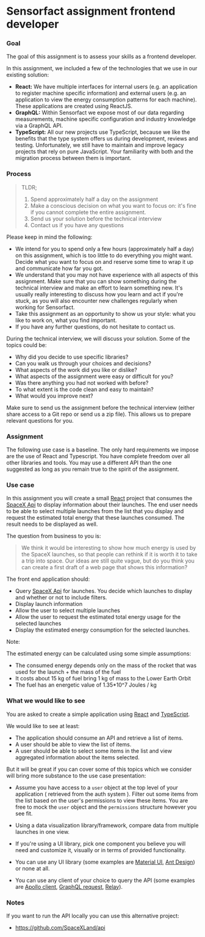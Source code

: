 # Sensorfact assignment frontend developer

### Goal

The goal of this assignment is to assess your skills as a frontend developer.

In this assignment, we included a few of the technologies that we use in our
existing solution:

- **React:**
  We have multiple interfaces for internal users (e.g. an application
  to register machine specific information) and external users (e.g. an
  application to view the energy consumption patterns for each machine). These
  applications are created using ReactJS.
- **GraphQL:**
  Within Sensorfact we expose most of our data regarding measurements, machine
  specific configuration and industry knowledge via a GraphQL API.
- **TypeScript:**
  All our new projects use TypeScript, because we like the benefits that the type system
  offers us during development, reviews and testing. Unfortunately, we still have to maintain and improve legacy projects that rely on pure JavaScript. Your familiarity with both and the migration process between them is important.

### Process

> TLDR;
>
> 1. Spend approximately half a day on the assignment
> 2. Make a conscious decision on what you want to focus on: it's fine if you
>    cannot complete the entire assignment.
> 3. Send us your solution before the technical interview
> 4. Contact us if you have any questions

Please keep in mind the following:

- We intend for you to spend only a few hours (approximately half a day) on this
  assignment, which is too little to do everything you might want. Decide what you
  want to focus on and reserve some time to wrap it up and communicate how far you
  got.
- We understand that you may not have experience with all aspects of this
  assignment. Make sure that you can show something during the technical
  interview and make an effort to learn something new. It's usually really
  interesting to discuss how you learn and act if you're stuck, as you will also
  encounter new challenges regularly when working for Sensorfact.
- Take this assignment as an opportunity to show us your style: what you like to
  work on, what you find important.
- If you have any further questions, do not hesitate to contact us.

During the technical interview, we will discuss your solution. Some of the
topics could be:    

- Why did you decide to use specific libraries?
- Can you walk us through your choices and decisions?
- What aspects of the work did you like or dislike?
- What aspects of the assignment were easy or difficult for you?
- Was there anything you had not worked with before?
- To what extent is the code clean and easy to maintain?
- What would you improve next?

Make sure to send us the assignment before the technical interview (either share
access to a Git repo or send us a zip file). This allows us to prepare relevant
questions for you.

### Assignment

The following use case is a baseline. The only hard requirements we impose are the use of React and Typescript. You have complete freedom over all other libraries and tools. You may use a different API than the one suggested as long as you remain true to the spirit of the assignment. 

### Use case

In this assignment you will create a small [React](https://reactjs.org/) project
that consumes the [SpaceX Api](https://studio.apollographql.com/public/SpaceX-pxxbxen/home?variant=current) to
display information about their launches. The end user needs to be able to
select multiple launches from the list that you display and request the
estimated total energy that these launches consumed. The result needs to be
displayed as well.

The question from business to you is:

> We think it would be interesting to show how much energy is used by the
> SpaceX launches, so that people can rethink if it is worth it to take a trip
> into space. Our ideas are still quite vague, but do you think you can create a
> first draft of a web page that shows this information?

The front end application should:

- Query [SpaceX Api](https://studio.apollographql.com/public/SpaceX-pxxbxen/home?variant=current) for launches.
  You decide which launches to display and whether or not to include filters.
- Display launch information
- Allow the user to select multiple launches
- Allow the user to request the estimated total energy usage for the selected
  launches
- Display the estimated energy consumption for the selected launches.

Note:

The estimated energy can be calculated using some simple assumptions:

- The consumed energy depends only on the mass of the rocket that was used for
  the launch + the mass of the fuel
- It costs about 15 kg of fuel bring 1 kg of mass to the Lower Earth Orbit
- The fuel has an energetic value of 1.35\*10^7 Joules / kg

### What we would like to see

You are asked to create a simple application using [React](https://reactjs.org/) and
[TypeScript](https://www.typescriptlang.org/).

We would like to see at least:

- The application should consume an API and retrieve a list of items.
- A user should be able to view the list of items.
- A user should be able to select some items in the list and view aggregated information about the items selected.

But it will be great if you can cover some of this topics which we consider will bring more substance to the use case presentation: 

-  Assume you have access to a `user` object at the top level of your application ( retrieved from the auth system ). Filter out some items from the list based on the user's permissions to view these items. You are free to mock the `user` object and the `permissions` structure however you see fit.
-  Using a data visualization library/framework, compare data from multiple launches in one view.
-  If you're using a UI library, pick one component you believe you will need and customize it, visually or in terms of provided functionality.

- You can use any UI library (some examples are [Material UI](https://mui.com/),
  [Ant Design](https://ant.design/)) or none at all.

- You can use any client of your choice to query the API (some
  examples are [Apollo client](https://www.apollographql.com/docs/react/),
  [GraphQL request](https://github.com/prisma-labs/graphql-request),
  [Relay](https://relay.dev/)).


### Notes
If you want to run the API locally you can use this alternative project:

- https://github.com/SpaceXLand/api